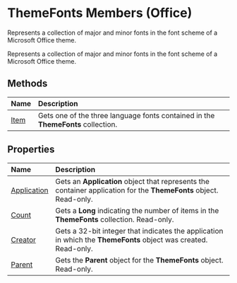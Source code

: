 
# ThemeFonts Members (Office)
Represents a collection of major and minor fonts in the font scheme of a Microsoft Office theme.

Represents a collection of major and minor fonts in the font scheme of a Microsoft Office theme.


## Methods



|**Name**|**Description**|
|:-----|:-----|
|[Item](09b437dd-9be3-223e-4b81-f83a1d44d53f.md)|Gets one of the three language fonts contained in the  **ThemeFonts** collection.|

## Properties



|**Name**|**Description**|
|:-----|:-----|
|[Application](0e0a50a9-d6a5-c0c0-59d2-e63fdbfcd03a.md)|Gets an  **Application** object that represents the container application for the **ThemeFonts** object. Read-only.|
|[Count](5943cecd-8e4f-95e2-be07-dc79d7f5626d.md)|Gets a  **Long** indicating the number of items in the **ThemeFonts** collection. Read-only.|
|[Creator](e84ea34f-3d3c-63ba-9842-fd772a101d02.md)|Gets a 32-bit integer that indicates the application in which the  **ThemeFonts** object was created. Read-only.|
|[Parent](dd0157c3-09c7-9286-53bf-079e1caed105.md)|Gets the  **Parent** object for the **ThemeFonts** object. Read-only.|
